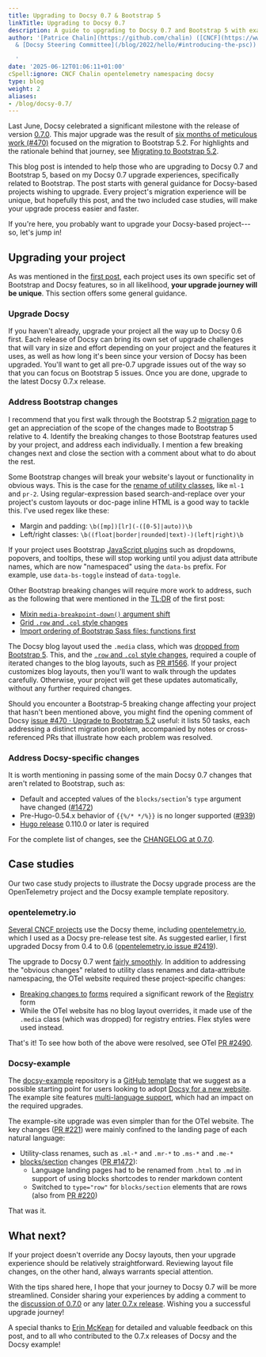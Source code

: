 ```yaml
---
title: Upgrading to Docsy 0.7 & Bootstrap 5
linkTitle: Upgrading to Docsy 0.7
description: A guide to upgrading to Docsy 0.7 and Bootstrap 5 with examples
author: '[Patrice Chalin](https://github.com/chalin) ([CNCF](https://www.cncf.io/)
  & [Docsy Steering Committee](/blog/2022/hello/#introducing-the-psc))

  '
date: '2025-06-12T01:06:11+01:00'
cSpell:ignore: CNCF Chalin opentelemetry namespacing docsy
type: blog
weight: 2
aliases:
- /blog/docsy-0.7/
---
```


Last June, Docsy celebrated a significant milestone with the release of version
[0.7.0](https://github.com/google/docsy/releases/tag/v0.7.0). This major upgrade
was the result of
[six months of meticulous work (#470)](https://github.com/google/docsy/issues/470)
focused on the migration to Bootstrap 5.2. For highlights and the rationale
behind that journey, see
[Migrating to Bootstrap 5.2](/blog/2023/bootstrap-5-migration/).

This blog post is intended to help those who are upgrading to Docsy 0.7 and
Bootstrap 5, based on my Docsy 0.7 upgrade experiences, specifically related to
Bootstrap. The post starts with general guidance for Docsy-based projects
wishing to upgrade. Every project's migration experience will be unique, but
hopefully this post, and the two included case studies, will make your upgrade
process easier and faster.

If you're here, you probably want to upgrade your Docsy-based project---so,
let's jump in!

## Upgrading your project

As was mentioned in the
[first post](/blog/2023/bootstrap-5-migration/#migrating-docsy-based-projects),
each project uses its own specific set of Bootstrap and Docsy features, so in
all likelihood, **your upgrade journey will be unique**. This section offers
some general guidance.

### Upgrade Docsy

If you haven't already, upgrade your project all the way up to Docsy 0.6 first.
Each release of Docsy can bring its own set of upgrade challenges that will vary
in size and effort depending on your project and the features it uses, as well
as how long it's been since your version of Docsy has been upgraded. You'll want
to get all pre-0.7 upgrade issues out of the way so that you can focus on
Bootstrap 5 issues. Once you are done, upgrade to the latest Docsy 0.7.x
release.

### Address Bootstrap changes

I recommend that you first walk through the Bootstrap 5.2
[migration page](https://getbootstrap.com/docs/5.2/migration/) to get an
appreciation of the scope of the changes made to Bootstrap 5 relative to 4.
Identify the breaking changes to those Bootstrap features used by your project,
and address each individually. I mention a few breaking changes next and close
the section with a comment about what to do about the rest.

Some Bootstrap changes will break your website's layout or functionality in
obvious ways. This is the case for the
[rename](https://getbootstrap.com/docs/5.2/migration/#utilities)[ of utility classes](https://getbootstrap.com/docs/5.2/migration/#utilities),
like `ml-1` and `pr-2`. Using regular-expression based search-and-replace over
your project's custom layouts or doc-page inline HTML is a good way to tackle
this. I've used regex like these:

- Margin and padding: `\b([mp])[lr](-([0-5]|auto))\b`
- Left/right classes: `\b((float|border|rounded|text)-)(left|right)\b`

If your project uses Bootstrap
[JavaScript plugins](https://getbootstrap.com/docs/5.2/migration/#javascript)
such as dropdowns, popovers, and tooltips, these will stop working until you
adjust data attribute names, which are now "namespaced" using the `data-bs`
prefix. For example, use `data-bs-toggle` instead of `data-toggle`.

Other Bootstrap breaking changes will require more work to address, such as the
following that were mentioned in the
[TL;DR](/blog/2023/bootstrap-5-migration/#tldr) of the first post:

- [Mixin `media-breakpoint-down()` argument shift](/blog/2023/bootstrap-5-migration/#mixin-media-breakpoint-down-argument-shift)
- [Grid `.row` and `.col` style changes](/blog/2023/bootstrap-5-migration/#grid-row-and-col-style-changes-are-breaking)
- [Import ordering of Bootstrap Sass files: functions first](/blog/2023/bootstrap-5-migration/#import-ordering-of-bootstrap-sass-files-functions-first)

The Docsy blog layout used the `.media` class, which was
[dropped from Bootstrap 5](https://getbootstrap.com/docs/5.2/migration/#grid-updates).
This, and the
[`.row` and `.col` style changes](/blog/2023/bootstrap-5-migration/#grid-row-and-col-style-changes-are-breaking),
required a couple of iterated changes to the blog layouts, such as
[PR #1566](https://github.com/google/docsy/pull/1566). If your project
customizes blog layouts, then you'll want to walk through the updates carefully.
Otherwise, your project will get these updates automatically, without any
further required changes.

Should you encounter a Bootstrap-5 breaking change affecting your project that
hasn't been mentioned above, you might find the opening comment of Docsy
[issue #470 · Upgrade to Bootstrap 5.2](https://github.com/google/docsy/issues/470)
useful: it lists 50 tasks, each addressing a distinct migration problem,
accompanied by notes or cross-referenced PRs that illustrate how each problem
was resolved.

### Address Docsy-specific changes

It is worth mentioning in passing some of the main Docsy 0.7 changes that aren't
related to Bootstrap, such as:

- Default and accepted values of the `blocks/section`'s `type` argument have
  changed ([#1472](https://github.com/google/docsy/issues/1472))
- Pre-Hugo-0.54.x behavior of `{{%/* */%}}` is no longer supported
  ([#939](https://github.com/google/docsy/issues/939))
- [Hugo release](https://github.com/gohugoio/hugo/releases) 0.110.0 or later is
  required

For the complete list of changes, see the
[CHANGELOG at 0.7.0](https://github.com/google/docsy/blob/main/CHANGELOG.md#070).

## Case studies

Our two case study projects to illustrate the Docsy upgrade process are the
OpenTelemetry project and the Docsy example template repository.

### opentelemetry.io

[Several CNCF projects](https://www.cncf.io/blog/2023/01/19/fast-and-effective-tools-for-cncf-and-open-source-project-websites/)
use the Docsy theme, including [opentelemetry.io](https://opentelemetry.io/),
which I used as a Docsy pre-release test site. As suggested earlier, I first
upgraded Docsy from 0.4 to 0.6
([opentelemetry.io issue #2419](https://github.com/open-telemetry/opentelemetry.io/issues/2419)).

The upgrade to Docsy 0.7 went
[fairly smoothly](https://github.com/open-telemetry/opentelemetry.io/issues?q=label%3Adocsy+is%3Aclosed+closed%3A%3E2023-03-03).
In addition to addressing the "obvious changes" related to utility class renames
and data-attribute namespacing, the OTel website required these project-specific
changes:

- [Breaking changes to](https://getbootstrap.com/docs/5.2/migration/#forms)
  [forms](https://getbootstrap.com/docs/5.2/migration/#forms) required a
  significant rework of the
  [Registry](https://opentelemetry.io/ecosystem/registry/) form
- While the OTel website has no blog layout overrides, it made use of the
  `.media` class (which was dropped) for registry entries. Flex styles were used
  instead.

That's it! To see how both of the above were resolved, see OTel
[PR #2490](https://github.com/open-telemetry/opentelemetry.io/pull/2490).

### Docsy-example

The [docsy-example](https://github.com/google/docsy-example) repository is a
[GitHub template](https://gitprotect.io/blog/how-to-use-github-repository-templates/)
that we suggest as a possible starting point for users looking to adopt
[Docsy for a new website](/docs/get-started/docsy-as-module/example-site-as-template/).
The example site features [multi-language support](/docs/language/), which had
an impact on the required upgrades.

The example-site upgrade was even simpler than for the OTel website. The key
changes ([PR #221](https://github.com/google/docsy-example/pull/221)) were
mainly confined to the landing page of each natural language:

- Utility-class renames, such as `.ml-*` and `.mr-*` to `.ms-*` and `.me-*`
- [blocks/section](/docs/adding-content/shortcodes/#blockssection) changes
  ([PR #1472](https://github.com/google/docsy/pull/1472)):
  - Language landing pages had to be renamed from `.html` to `.md` in support of
    using blocks shortcodes to render markdown content
  - Switched to `type="row"` for `blocks/section` elements that are rows (also
    from [PR #220](https://github.com/google/docsy-example/pull/220))

That was it.

## What next?

If your project doesn't override any Docsy layouts, then your upgrade experience
should be relatively straightforward. Reviewing layout file changes, on the
other hand, always warrants special attention.

With the tips shared here, I hope that your journey to Docsy 0.7 will be more
streamlined. Consider sharing your experiences by adding a comment to the
[discussion of 0.7.0](https://github.com/google/docsy/discussions/1555) or any
[later 0.7.x release](https://github.com/google/docsy/discussions/categories/announcement?discussions_q%3Dis%253Aopen%2Bcategory%253AAnnouncement).
Wishing you a successful upgrade journey!

A special thanks to [Erin McKean](https://github.com/emckean) for detailed and
valuable feedback on this post, and to all who contributed to the 0.7.x releases
of Docsy and the Docsy example!
